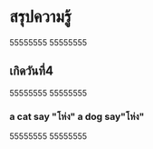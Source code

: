 # สรุปความรู้
55555555
55555555
## เกิดวันที่4
55555555
55555555
### a cat say "โห่ง" a dog say"โห่ง"
55555555
55555555
